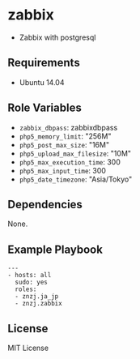 # zabbix

- Zabbix with postgresql

## Requirements

- Ubuntu 14.04

## Role Variables

- `zabbix_dbpass`: zabbixdbpass
- `php5_memory_limit`: "256M"
- `php5_post_max_size`: "16M"
- `php5_upload_max_filesize`: "10M"
- `php5_max_execution_time`: 300
- `php5_max_input_time`: 300
- `php5_date_timezone`: "Asia/Tokyo"

## Dependencies

None.

## Example Playbook

    ---
    - hosts: all
      sudo: yes
      roles:
      - znzj.ja_jp
      - znzj.zabbix

## License

MIT License
